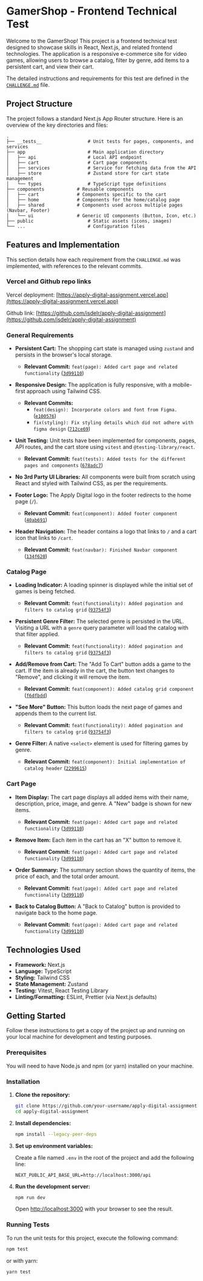 # GamerShop - Frontend Technical Test

Welcome to the GamerShop! This project is a frontend technical test designed to showcase skills in React, Next.js, and related frontend technologies. The application is a responsive e-commerce site for video games, allowing users to browse a catalog, filter by genre, add items to a persistent cart, and view their cart.

The detailed instructions and requirements for this test are defined in the [`CHALLENGE.md`](/CHALLENGE.md) file.

## Project Structure

The project follows a standard Next.js App Router structure. Here is an overview of the key directories and files:

```
.
├── __tests__                 # Unit tests for pages, components, and services
├── app                       # Main application directory
│   ├── api                   # Local API endpoint
│   ├── cart                  # Cart page components
│   ├── services              # Service for fetching data from the API
│   ├── store                 # Zustand store for cart state management
│   └── types                 # TypeScript type definitions
├── components            # Reusable components
│   ├── cart              # Components specific to the cart
│   ├── home              # Components for the home/catalog page
│   ├── shared            # Components used across multiple pages (Navbar, Footer)
│   └── ui                # Generic UI components (Button, Icon, etc.)
├── public                    # Static assets (icons, images)
└── ...                       # Configuration files
```

## Features and Implementation

This section details how each requirement from the `CHALLENGE.md` was implemented, with references to the relevant commits.

### Vercel and Github repo links

Vercel deployment: [https://apply-digital-assignment.vercel.app](https://apply-digital-assignment.vercel.app)

Github link: [https://github.com/isdelr/apply-digital-assignment](https://github.com/isdelr/apply-digital-assignment)


### General Requirements

*   **Persistent Cart:** The shopping cart state is managed using `zustand` and persists in the browser's local storage.
    *   **Relevant Commit:** `feat(page): Added cart page and related functionality` ([`3d99110`](https://github.com/isdelr/apply-digital-assignment/commit/3d99110e8d6572710dc36b3bc49f1f821ef681fd))

*   **Responsive Design:** The application is fully responsive, with a mobile-first approach using Tailwind CSS.
    *   **Relevant Commits:**
        *   `feat(design): Incorporate colors and font from Figma.` ([`e100576`](https://github.com/isdelr/apply-digital-assignment/commit/e1005760c04585945f1ed6a903c05ec1140a9f46))
        *   `fix(styling): Fix styling details which did not adhere with figma design` ([`712ce69`](https://github.com/isdelr/apply-digital-assignment/commit/712ce69a1d05584ac73a564c34e3cb5b168ab075))

*   **Unit Testing:** Unit tests have been implemented for components, pages, API routes, and the cart store using `vitest` and `@testing-library/react`.
    *   **Relevant Commit:** `feat(tests): Added tests for the different pages and components` ([`678adc7`](https://github.com/isdelr/apply-digital-assignment/commit/678adc7388489fff8a15f43b25d9c76587daf3fe))

*   **No 3rd Party UI Libraries:** All components were built from scratch using React and styled with Tailwind CSS, as per the requirements.

*   **Footer Logo:** The Apply Digital logo in the footer redirects to the home page (`/`).
    *   **Relevant Commit:** `feat(component): Added footer component` ([`40ab691`](https://github.com/isdelr/apply-digital-assignment/commit/40ab6919016d6100c7f44a8b4efcb9946cb91be6))

*   **Header Navigation:** The header contains a logo that links to `/` and a cart icon that links to `/cart`.
    *   **Relevant Commit:** `feat(navbar): Finished Navbar component` ([`134f620`](https://github.com/isdelr/apply-digital-assignment/commit/134f620443b0cd2cbdae1efe23671f5688b7ae4e))

### Catalog Page

*   **Loading Indicator:** A loading spinner is displayed while the initial set of games is being fetched.
    *   **Relevant Commit:** `feat(functionality): Added pagination and filters to catalog grid` ([`93754f3`](https://github.com/isdelr/apply-digital-assignment/commit/93754f3edaf9becbb0725bfb6c292ff7edf3eaf1))

*   **Persistent Genre Filter:** The selected genre is persisted in the URL. Visiting a URL with a `genre` query parameter will load the catalog with that filter applied.
    *   **Relevant Commit:** `feat(functionality): Added pagination and filters to catalog grid` ([`93754f3`](https://github.com/isdelr/apply-digital-assignment/commit/93754f3edaf9becbb0725bfb6c292ff7edf3eaf1))

*   **Add/Remove from Cart:** The "Add To Cart" button adds a game to the cart. If the item is already in the cart, the button text changes to "Remove", and clicking it will remove the item.
    *   **Relevant Commit:** `feat(component): Added catalog grid component` ([`f6dfbdd`](https://github.com/isdelr/apply-digital-assignment/commit/f6dfbdd695a950cfb40822b35c145dc630733626))

*   **"See More" Button:** This button loads the next page of games and appends them to the current list.
    *   **Relevant Commit:** `feat(functionality): Added pagination and filters to catalog grid` ([`93754f3`](https://github.com/isdelr/apply-digital-assignment/commit/93754f3edaf9becbb0725bfb6c292ff7edf3eaf1))

*   **Genre Filter:** A native `<select>` element is used for filtering games by genre.
    *   **Relevant Commit:** `feat(component): Initial implementation of catalog header` ([`2299615`](https://github.com/isdelr/apply-digital-assignment/commit/2299615ca847573ce4164950bf9d573a515c1aac))

### Cart Page

*   **Item Display:** The cart page displays all added items with their name, description, price, image, and genre. A "New" badge is shown for new items.
    *   **Relevant Commit:** `feat(page): Added cart page and related functionality` ([`3d99110`](https://github.com/isdelr/apply-digital-assignment/commit/3d99110e8d6572710dc36b3bc49f1f821ef681fd))

*   **Remove Item:** Each item in the cart has an "X" button to remove it.
    *   **Relevant Commit:** `feat(page): Added cart page and related functionality` ([`3d99110`](https://github.com/isdelr/apply-digital-assignment/commit/3d99110e8d6572710dc36b3bc49f1f821ef681fd))

*   **Order Summary:** The summary section shows the quantity of items, the price of each, and the total order amount.
    *   **Relevant Commit:** `feat(page): Added cart page and related functionality` ([`3d99110`](https://github.com/isdelr/apply-digital-assignment/commit/3d99110e8d6572710dc36b3bc49f1f821ef681fd))

*   **Back to Catalog Button:** A "Back to Catalog" button is provided to navigate back to the home page.
    *   **Relevant Commit:** `feat(page): Added cart page and related functionality` ([`3d99110`](https://github.com/isdelr/apply-digital-assignment/commit/3d99110e8d6572710dc36b3bc49f1f821ef681fd))


## Technologies Used

*   **Framework:** Next.js
*   **Language:** TypeScript
*   **Styling:** Tailwind CSS
*   **State Management:** Zustand
*   **Testing:** Vitest, React Testing Library
*   **Linting/Formatting:** ESLint, Prettier (via Next.js defaults)

## Getting Started

Follow these instructions to get a copy of the project up and running on your local machine for development and testing purposes.

### Prerequisites

You will need to have Node.js and npm (or yarn) installed on your machine.

### Installation

1.  **Clone the repository:**

    ```bash
    git clone https://github.com/your-username/apply-digital-assignment.git
    cd apply-digital-assignment
    ```

2.  **Install dependencies:**

    ```bash
    npm install --legacy-peer-deps
    ```

3.  **Set up environment variables:**

    Create a file named `.env` in the root of the project and add the following line:

    ```
    NEXT_PUBLIC_API_BASE_URL=http://localhost:3000/api
    ```

4.  **Run the development server:**

    ```bash
    npm run dev
    ```

    Open [http://localhost:3000](http://localhost:3000) with your browser to see the result.

### Running Tests

To run the unit tests for this project, execute the following command:

```bash
npm test
```

or with yarn:

```bash
yarn test
```